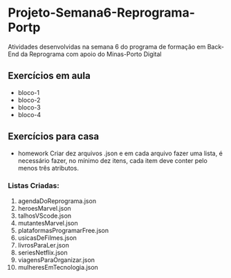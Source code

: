 # Projeto-Semana6-Reprograma-Portp
Atividades desenvolvidas na semana 6 do programa de formação em Back-End da Reprograma com apoio do Minas-Porto Digital

## Exercícios em aula
- bloco-1
- bloco-2
- bloco-3
- bloco-4

## Exercícios para casa
- homework
Criar dez arquivos .json e em cada arquivo fazer uma lista, é necessário fazer, no mínimo dez itens, 
cada item deve conter pelo menos três atributos. 

### Listas Criadas:
1. agendaDoReprograma.json
2. heroesMarvel.json
3. talhosVScode.json
4. mutantesMarvel.json
5. plataformasProgramarFree.json
6. usicasDeFilmes.json
7. livrosParaLer.json
8. seriesNetflix.json
9. viagensParaOrganizar.json
10. mulheresEmTecnologia.json
